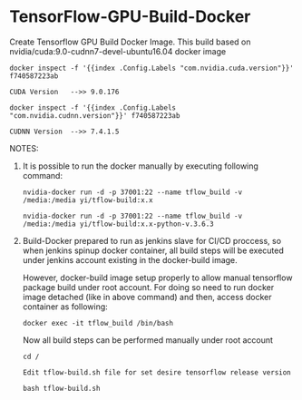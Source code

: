 # TensorFlow-GPU-Build-Docker
Create Tensorflow GPU Build Docker Image. This build based on nvidia/cuda:9.0-cudnn7-devel-ubuntu16.04 docker image
```
docker inspect -f '{{index .Config.Labels "com.nvidia.cuda.version"}}' f740587223ab

CUDA Version   -->> 9.0.176

docker inspect -f '{{index .Config.Labels "com.nvidia.cudnn.version"}}' f740587223ab

CUDNN Version  -->> 7.4.1.5
```
NOTES:

1. It is possible to run the docker manually by executing following command:
   ```
   nvidia-docker run -d -p 37001:22 --name tflow_build -v /media:/media yi/tflow-build:x.x
   
   nvidia-docker run -d -p 37001:22 --name tflow_build -v /media:/media yi/tflow-build:x.x-python-v.3.6.3
   ```

3. Build-Docker prepared to run as jenkins slave for CI/CD proccess, so when jenkins spinup docker container,
   all build steps will be executed under jenkins account existing in the docker-build image.

   However, docker-build image setup properly to allow manual tensorflow package build under root account.
   For doing so need to run docker image detached (like in above command) and then, access docker container as following:
   ```
   docker exec -it tflow_build /bin/bash
   ```

   Now all build steps can be performed manually under root account
   
   ```
   cd /
   
   Edit tflow-build.sh file for set desire tensorflow release version
   
   bash tflow-build.sh
   ```
